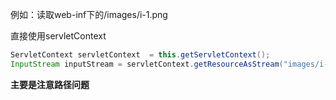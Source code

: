 例如：读取web-inf下的/images/i-1.png

直接使用servletContext

```java
ServletContext servletContext  = this.getServletContext();
InputStream inputStream = servletContext.getResourceAsStream("images/i-1.png");
```

**主要是注意路径问题**

